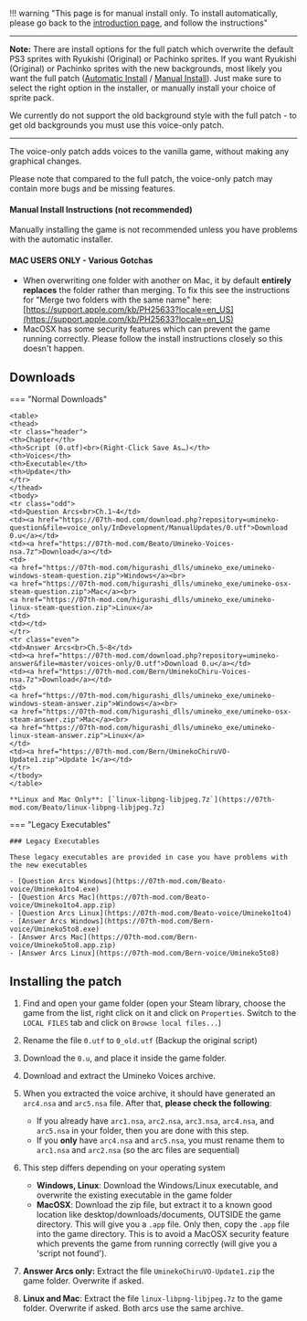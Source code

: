 !!! warning "This page is for manual install only. To install automatically, please go back to the [introduction page](Umineko-Getting-started.md), and follow the instructions"

----

**Note:** There are install options for the full patch which overwrite the default PS3 sprites with Ryukishi (Original) or Pachinko sprites. If you want Ryukishi (Original) or Pachinko sprites with the new backgrounds, most likely you want the full patch ([Automatic Install](Umineko-Part-3a-Cross-Platform-Installer.md) / [Manual Install](Umineko-Part-1---Voice-and-Graphics-Patch.md)). Just make sure to select the right option in the installer, or manually install your choice of sprite pack.

We currently do not support the old background style with the full patch - to get old backgrounds you must use this voice-only patch.

----

The voice-only patch adds voices to the vanilla game, without making any graphical changes.

Please note that compared to the full patch, the voice-only patch may contain more bugs and be missing features.

#### Manual Install Instructions (not recommended)

Manually installing the game is not recommended unless you have problems with the automatic installer. 

#### MAC USERS ONLY - Various Gotchas
- When overwriting one folder with another on Mac, it by default **entirely replaces** the folder rather than merging. To fix this see the instructions for "Merge two folders with the same name" here: [https://support.apple.com/kb/PH25633?locale=en_US](https://support.apple.com/kb/PH25633?locale=en_US)
- MacOSX has some security features which can prevent the game running correctly. Please follow the install instructions closely so this doesn't happen.

## Downloads

=== "Normal Downloads"

    <table>
    <thead>
    <tr class="header">
    <th>Chapter</th>
    <th>Script (0.utf)<br>(Right-Click Save As…)</th>
    <th>Voices</th>
    <th>Executable</th>
    <th>Update</th>
    </tr>
    </thead>
    <tbody>
    <tr class="odd">
    <td>Question Arcs<br>Ch.1~4</td>
    <td><a href="https://07th-mod.com/download.php?repository=umineko-question&file=voice_only/InDevelopment/ManualUpdates/0.utf">Download 0.u</a></td>
    <td><a href="https://07th-mod.com/Beato/Umineko-Voices-nsa.7z">Download</a></td>
    <td>
    <a href="https://07th-mod.com/higurashi_dlls/umineko_exe/umineko-windows-steam-question.zip">Windows</a><br>
    <a href="https://07th-mod.com/higurashi_dlls/umineko_exe/umineko-osx-steam-question.zip">Mac</a><br>
    <a href="https://07th-mod.com/higurashi_dlls/umineko_exe/umineko-linux-steam-question.zip">Linux</a>
    </td>
    <td></td>
    </tr>
    <tr class="even">
    <td>Answer Arcs<br>Ch.5~8</td>
    <td><a href="https://07th-mod.com/download.php?repository=umineko-answer&file=master/voices-only/0.utf">Download 0.u</a></td>
    <td><a href="https://07th-mod.com/Bern/UminekoChiru-Voices-nsa.7z">Download</a></td>
    <td>
    <a href="https://07th-mod.com/higurashi_dlls/umineko_exe/umineko-windows-steam-answer.zip">Windows</a><br>
    <a href="https://07th-mod.com/higurashi_dlls/umineko_exe/umineko-osx-steam-answer.zip">Mac</a><br>
    <a href="https://07th-mod.com/higurashi_dlls/umineko_exe/umineko-linux-steam-answer.zip">Linux</a>
    </td>
    <td><a href="https://07th-mod.com/Bern/UminekoChiruVO-Update1.zip">Update 1</a></td>
    </tr>
    </tbody>
    </table>

    **Linux and Mac Only**: [`linux-libpng-libjpeg.7z`](https://07th-mod.com/Beato/linux-libpng-libjpeg.7z)

=== "Legacy Executables"

    ### Legacy Executables

    These legacy executables are provided in case you have problems with the new executables

    - [Question Arcs Windows](https://07th-mod.com/Beato-voice/Umineko1to4.exe)
    - [Question Arcs Mac](https://07th-mod.com/Beato-voice/Umineko1to4.app.zip)
    - [Question Arcs Linux](https://07th-mod.com/Beato-voice/Umineko1to4)
    - [Answer Arcs Windows](https://07th-mod.com/Bern-voice/Umineko5to8.exe)
    - [Answer Arcs Mac](https://07th-mod.com/Bern-voice/Umineko5to8.app.zip)
    - [Answer Arcs Linux](https://07th-mod.com/Bern-voice/Umineko5to8)

## Installing the patch

1. Find and open your game folder (open your Steam library, choose the game from the list, right click on it and click on ``Properties``. Switch to the ``LOCAL FILES`` tab and click on ``Browse local files...``)
2. Rename the file ``0.utf`` to ``0_old.utf`` (Backup the original script)
3. Download the ``0.u``, and place it inside the game folder.
4. Download and extract the Umineko Voices archive.
5. When you extracted the voice archive, it should have generated an `arc4.nsa` and `arc5.nsa` file. After that, **please check the following**:
    - If you already have `arc1.nsa`, `arc2.nsa`, `arc3.nsa`, `arc4.nsa`, and `arc5.nsa` in your folder, then you are done with this step.
    - If you **only** have `arc4.nsa` and `arc5.nsa`, you must rename them to `arc1.nsa` and `arc2.nsa` (so the arc files are sequential)
6. This step differs depending on your operating system
    - **Windows, Linux**: Download the Windows/Linux executable, and overwrite the existing executable in the game folder 
    - **MacOSX**: Download the zip file, but extract it to a known good location like desktop/downloads/documents, OUTSIDE the game directory. This will give you a `.app` file. Only then, copy the `.app` file into the game directory. This is to avoid a MacOSX security feature which prevents the game from running correctly (will give you a 'script not found').  

7. **Answer Arcs only:** Extract the file ``UminekoChiruVO-Update1.zip`` the game folder. Overwrite if asked.
8. **Linux and Mac**: Extract the file `linux-libpng-libjpeg.7z` to the game folder. Overwrite if asked. Both arcs use the same archive.
